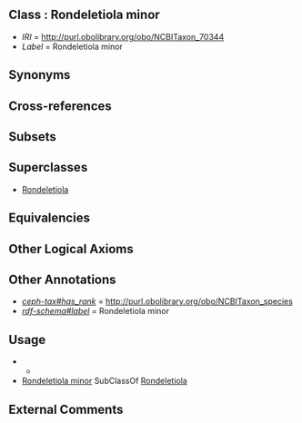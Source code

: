 
## Class : Rondeletiola minor

 * *IRI* = http://purl.obolibrary.org/obo/NCBITaxon_70344
 * *Label* = Rondeletiola minor

## Synonyms


## Cross-references


## Subsets


## Superclasses

 * [Rondeletiola](../../NCBITaxon/43/NCBITaxon_70343.md)

## Equivalencies


## Other Logical Axioms


## Other Annotations

 * *[ceph-tax#has_rank](../../ceph-tax#has/nk/ceph-tax#has_rank.md)* = http://purl.obolibrary.org/obo/NCBITaxon_species
 * *[rdf-schema#label](../../el/rdf-schema#label.md)* = Rondeletiola minor

## Usage

 * -
 * [Rondeletiola minor](../../NCBITaxon/44/NCBITaxon_70344.md) SubClassOf [Rondeletiola](../../NCBITaxon/43/NCBITaxon_70343.md)

## External Comments


